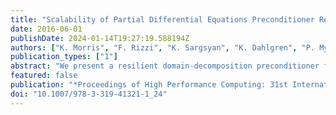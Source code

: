 ```yaml
---
title: "Scalability of Partial Differential Equations Preconditioner Resilient to Soft and Hard Faults"
date: 2016-06-01
publishDate: 2024-01-14T19:27:19.588194Z
authors: ["K. Morris", "F. Rizzi", "K. Sargsyan", "K. Dahlgren", "P. Mycek", "C. Safta", "O. Le Maître", "O. Knio", "B. Debusschere"]
publication_types: ["1"]
abstract: "We present a resilient domain-decomposition preconditioner for partial differential equations (PDEs). The algorithm reformulates the PDE as a sampling problem, followed by a solution update through data manipulation that is resilient to both soft and hard faults. We discuss an implementation based on a server-client model where all state information is held by the servers, while clients are designed solely as computational units. Servers are assumed to be “sandboxed”, while no assumption is made on the reliability of the clients. We explore the scalability of the algorithm up to ∼12k cores, build an SST/macro skeleton to extrapolate to ~50k cores, and show the resilience under simulated hard and soft faults for a 2D linear Poisson equation."
featured: false
publication: "*Proceedings of High Performance Computing: 31st International Conference, ISC High Performance 2016, Frankfurt, Germany, June 19-23, 2016*"
doi: "10.1007/978-3-319-41321-1_24"
---
```


